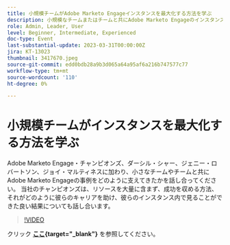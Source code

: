 ```yaml
---
title: 小規模チームがAdobe Marketo Engageインスタンスを最大化する方法を学ぶ
description: 小規模なチームまたはチームと共にAdobe Marketo Engageのインスタンスをサポートする方法について話し合います。
role: Admin, Leader, User
level: Beginner, Intermediate, Experienced
doc-type: Event
last-substantial-update: 2023-03-31T00:00:00Z
jira: KT-13023
thumbnail: 3417670.jpeg
source-git-commit: edd0bdb28a9b3d065a64a95af6a216b747577c77
workflow-type: tm+mt
source-wordcount: '110'
ht-degree: 0%

---
```


# 小規模チームがインスタンスを最大化する方法を学ぶ

Adobe Marketo Engage・チャンピオンズ、ダーシル・シャー、ジェニー・ロバートソン、ジョイ・マルティネスに加わり、小さなチームやチームと共にAdobe Marketo Engageの事例をどのように支えてきたかを話し合ってください。 当社のチャンピオンズは、リソースを大量に含まず、成功を収める方法、それがどのように彼らのキャリアを助け、彼らのインスタンス内で見ることができた良い結果についても話し合います。

>[!VIDEO](https://video.tv.adobe.com/v/3417670/?quality=12&learn=on)

クリック **[ここ](assets/small-team-instance.pdf){target="_blank"}** を参照してください。
